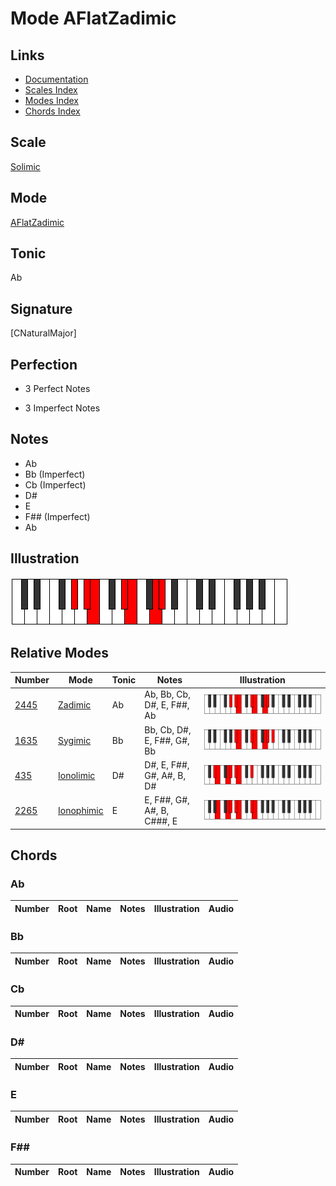 # Mode AFlatZadimic

## Links

- [Documentation](index.md)
- [Scales Index](Scales.md)
- [Modes Index](Modes.md)
- [Chords Index](Chords.md)

## Scale

[Solimic](ScaleSolimic.md)

## Mode

[AFlatZadimic](ModeAFlatZadimic.md)

## Tonic

Ab

## Signature

[CNaturalMajor]

## Perfection

 - 3 Perfect Notes

 - 3 Imperfect Notes

## Notes

- Ab
- Bb (Imperfect)
- Cb (Imperfect)
- D#
- E
- F## (Imperfect)
- Ab

## Illustration

![AFlatZadimic](ModeAFlatZadimic.png)

## Relative Modes

| Number | Mode | Tonic | Notes | Illustration |
|--------|------|-------|-------|--------------|
| [2445](https://ianring.com/musictheory/scales/2445) | [Zadimic](ModeZadimic.md) | Ab | Ab, Bb, Cb, D#, E, F##, Ab | ![AFlatZadimic](ModeAFlatZadimic.png) |
| [1635](https://ianring.com/musictheory/scales/1635) | [Sygimic](ModeSygimic.md) | Bb | Bb, Cb, D#, E, F##, G#, Bb | ![BFlatSygimic](ModeBFlatSygimic.png) |
| [435](https://ianring.com/musictheory/scales/435) | [Ionolimic](ModeIonolimic.md) | D# | D#, E, F##, G#, A#, B, D# | ![DSharpIonolimic](ModeDSharpIonolimic.png) |
| [2265](https://ianring.com/musictheory/scales/2265) | [Ionophimic](ModeIonophimic.md) | E | E, F##, G#, A#, B, C###, E | ![ENaturalIonophimic](ModeENaturalIonophimic.png) |

## Chords

### Ab

| Number | Root | Name | Notes | Illustration | Audio |
|--------|------|------|-------|--------------|-------|

### Bb

| Number | Root | Name | Notes | Illustration | Audio |
|--------|------|------|-------|--------------|-------|

### Cb

| Number | Root | Name | Notes | Illustration | Audio |
|--------|------|------|-------|--------------|-------|

### D#

| Number | Root | Name | Notes | Illustration | Audio |
|--------|------|------|-------|--------------|-------|

### E

| Number | Root | Name | Notes | Illustration | Audio |
|--------|------|------|-------|--------------|-------|

### F##

| Number | Root | Name | Notes | Illustration | Audio |
|--------|------|------|-------|--------------|-------|

